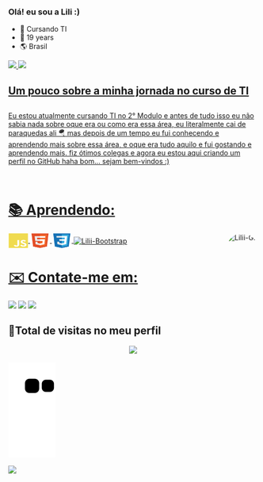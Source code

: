 ### Olá! eu sou a Lili :)

- 🌱 Cursando TI 
- 🍪 19 years 
- 🌎 Brasil


<div align="left">
  <a href="https://github.com/LiliiF">
  <img height="165em"src="https://github-readme-stats.vercel.app/api?username=LiliiF&show_icons=true&theme=tokyonight&include_all_commits=true&count_private=true"/>
  <img height="165em" src="https://github-readme-stats.vercel.app/api/top-langs/?username=LiliiF&layout=compact&langs_count=7&theme=tokyonight"/>
</div>
  
## Um pouco sobre a minha jornada no curso de TI
  ## 
  Eu estou atualmente cursando TI no 2° Modulo e antes de tudo isso eu não sabia nada sobre oque era ou como era essa área, eu literalmente cai de paraquedas ali 🪂 
  mas depois de um tempo eu fui conhecendo e aprendendo mais sobre essa área, e oque era tudo aquilo e fui gostando e aprendendo mais. fiz ótimos colegas e agora eu estou aqui     criando um perfil no GitHub haha bom... sejam bem-vindos :)
  
<div style="display: inline_block"><br>
  
   # 📚 Aprendendo:
  
  <img align="center" alt="Lilii-Js" height="30" width="40" src="https://raw.githubusercontent.com/devicons/devicon/master/icons/javascript/javascript-plain.svg">
  <img align="center" alt="Lilii-HTML" height="30" width="40" src="https://raw.githubusercontent.com/devicons/devicon/master/icons/html5/html5-original.svg">
  <img align="center" alt="Lilii-CSS" height="30" width="40" src="https://raw.githubusercontent.com/devicons/devicon/master/icons/css3/css3-original.svg">   
   <img align="center" alt="Lilii-Bootstrap" height="30" width="110" src="https://img.shields.io/badge/Bootstrap-563D7C?style=for-the-badge&logo=bootstrap&logoColor=white">  
  <img align="right" alt="Lilii-Gif" height="150" style="border-radius:50px;" src="https://cdn.discordapp.com/attachments/585243177754296341/942468904947703859/gifzin.gif">
</div>
  	
 ##
  
<div>
  
  # ✉️ Contate-me em:
  <a href="https://instagram.com/liili_48" target="_blank"><img src="https://img.shields.io/badge/-Instagram-%23E4405F?style=for-the-badge&logo=instagram&logoColor=white" target="_blank"></a>
  <a href="mailto:lilif0458@gmail.com" target="_blank"><img src="https://img.shields.io/badge/-Gmail-%23333?style=for-the-badge&logo=gmail&logoColor=white" target="_blank"></a>
  <a href="https://github.com/LiliiF" target="_blank"><img src="https://img.shields.io/badge/GitHub-100000?style=for-the-badge&logo=github&logoColor=white" target="_blank"></a>
</div>


 ## 🍄Total de visitas no meu perfil  <br>
 <p align="center"> 
   <img alingn="center" src="https://profile-counter.glitch.me/LiliiF/count.svg" />
 </p>


![Snake animation](https://github.com/LiliiF/LiliiF/blob/output/github-contribution-grid-snake.svg)
  
<div>
 <img src="https://activity-graph.herokuapp.com/graph?username=LiliiF&theme=dark">
</div>


 



